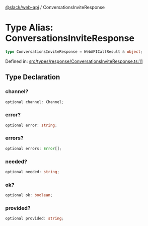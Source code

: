 [@slack/web-api](../index.md) / ConversationsInviteResponse

# Type Alias: ConversationsInviteResponse

```ts
type ConversationsInviteResponse = WebAPICallResult & object;
```

Defined in: [src/types/response/ConversationsInviteResponse.ts:11](https://github.com/slackapi/node-slack-sdk/blob/main/packages/web-api/src/types/response/ConversationsInviteResponse.ts#L11)

## Type Declaration

### channel?

```ts
optional channel: Channel;
```

### error?

```ts
optional error: string;
```

### errors?

```ts
optional errors: Error[];
```

### needed?

```ts
optional needed: string;
```

### ok?

```ts
optional ok: boolean;
```

### provided?

```ts
optional provided: string;
```
